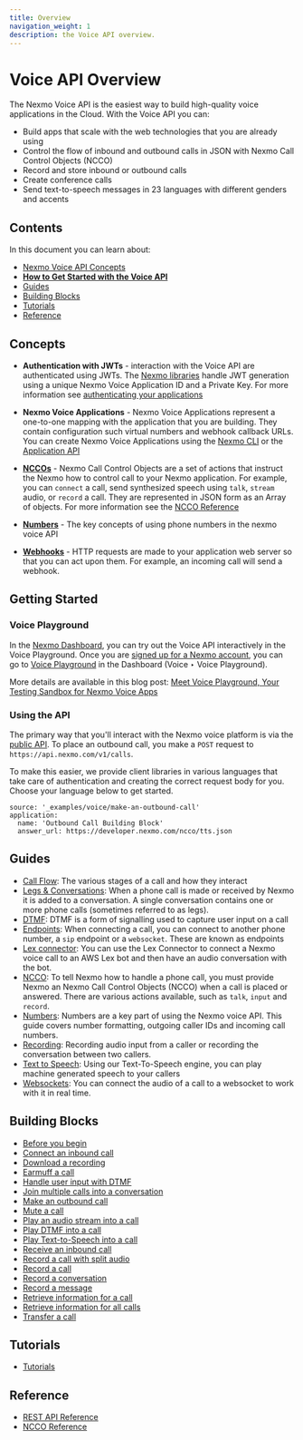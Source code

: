 ```yaml
---
title: Overview
navigation_weight: 1
description: the Voice API overview.
---
```


# Voice API Overview

The Nexmo Voice API is the easiest way to build high-quality voice applications in the Cloud. With the Voice API you can:

* Build apps that scale with the web technologies that you are already using
* Control the flow of inbound and outbound calls in JSON with Nexmo Call Control Objects (NCCO)
* Record and store inbound or outbound calls
* Create conference calls
* Send text-to-speech messages in 23 languages with different genders and accents

## Contents

In this document you can learn about:

* [Nexmo Voice API Concepts](#concepts)
* [**How to Get Started with the Voice API**](#getting-started)
* [Guides](#guides)
* [Building Blocks](#building-blocks)
* [Tutorials](#tutorials)
* [Reference](#reference)

## Concepts

* **Authentication with JWTs** - interaction with the Voice API are authenticated using JWTs. The [Nexmo libraries](/tools) handle JWT generation using a unique Nexmo Voice Application ID and a Private Key. For more information see [authenticating your applications](/concepts/guides/authentication)

* **Nexmo Voice Applications** - Nexmo Voice Applications represent a one-to-one mapping with the application that you are building. They contain configuration such virtual numbers and webhook callback URLs. You can create Nexmo Voice Applications using the [Nexmo CLI](/tools) or the [Application API](/concepts/guides/applications)

* **[NCCOs](/voice/voice-api/ncco-reference)** - Nexmo Call Control Objects are a set of actions that instruct the Nexmo how to control call to your Nexmo application. For example, you can `connect` a call, send synthesized speech using `talk`, `stream` audio, or `record` a call. They are represented in JSON form as an Array of objects. For more information see the [NCCO Reference](/voice/voice-api/ncco-reference)

* **[Numbers](/voice/voice-api/guides/numbers)** - The key concepts of using phone numbers in the nexmo voice API

* **[Webhooks](/voice/voice-api/guides/webhooks)** - HTTP requests are made to your application web server so that you can act upon them. For example, an incoming call will send a webhook.

## Getting Started

### Voice Playground

In the [Nexmo Dashboard](https://dashboard.nexmo.com), you can try out the Voice API interactively in the Voice Playground. Once you are [signed up for a Nexmo account](https://dashboard.nexmo.com/signup), you can go to [Voice Playground](https://dashboard.nexmo.com/voice/playground) in the Dashboard (Voice ‣ Voice Playground).

More details are available in this blog post: [Meet Voice Playground, Your Testing Sandbox for Nexmo Voice Apps](https://www.nexmo.com/blog/2017/12/12/voice-playground-testing-sandbox-nexmo-voice-apps/)

### Using the API

The primary way that you'll interact with the Nexmo voice platform is via the [public API](/voice/voice-api/api-reference). To place an outbound call, you make a `POST` request to `https://api.nexmo.com/v1/calls`.

To make this easier, we provide client libraries in various languages that take care of authentication and creating the correct request body for you. Choose your language below to get started.

```building_blocks
source: '_examples/voice/make-an-outbound-call'
application:
  name: 'Outbound Call Building Block'
  answer_url: https://developer.nexmo.com/ncco/tts.json
```

## Guides

* [Call Flow](guides/call-flow): The various stages of a call and how they interact
* [Legs & Conversations](guides/legs-conversations): When a phone call is made or received by Nexmo it is added to a conversation. A single conversation contains one or more phone calls (sometimes referred to as legs).
* [DTMF](guides/dtmf): DTMF is a form of signalling used to capture user input on a call
* [Endpoints](guides/endpoints): When connecting a call, you can connect to another phone number, a `sip` endpoint or a `websocket`. These are known as endpoints
* [Lex connector](guides/lex-connector): You can use the Lex Connector to connect a Nexmo voice call to an AWS Lex  bot and then have an audio conversation with the bot.
* [NCCO](ncco-reference): To tell Nexmo how to handle a phone call, you must provide Nexmo an Nexmo Call Control Objects (NCCO) when a call is placed or answered. There are various actions available, such as `talk`, `input` and `record`.
* [Numbers](guides/numbers): Numbers are a key part of using the Nexmo voice API. This guide covers number formatting, outgoing caller IDs and incoming call numbers.
* [Recording](guides/recording): Recording audio input from a caller or recording the conversation between two callers.
* [Text to Speech](guides/text-to-speech): Using our Text-To-Speech engine, you can play machine generated speech to your callers
* [Websockets](guides/websockets): You can connect the audio of a call to a websocket to work with it in real time.

## Building Blocks

* [Before you begin](building-blocks/before-you-begin)
* [Connect an inbound call](building-blocks/connect-an-inbound-call)
* [Download a recording](building-blocks/download-a-recording)
* [Earmuff a call](building-blocks/earmuff-a-call)
* [Handle user input with DTMF](building-blocks/handle-user-input-with-dtmf)
* [Join multiple calls into a conversation](building-blocks/join-multiple-calls-into-a-conversation)
* [Make an outbound call](building-blocks/make-an-outbound-call)
* [Mute a call](building-blocks/mute-a-call)
* [Play an audio stream into a call](building-blocks/play-an-audio-stream-into-a-call)
* [Play DTMF into a call](building-blocks/play-dtmf-into-a-call)
* [Play Text-to-Speech into a call](building-blocks/play-text-to-speech-into-a-call)
* [Receive an inbound call](building-blocks/receive-an-inbound-call)
* [Record a call with split audio](building-blocks/record-a-call-with-split-audio)
* [Record a call](building-blocks/record-a-call)
* [Record a conversation](building-blocks/record-a-conversation)
* [Record a message](building-blocks/record-a-message)
* [Retrieve information for a call](building-blocks/retrieve-info-for-a-call)
* [Retrieve information for all calls](building-blocks/retrieve-info-for-all-calls)
* [Transfer a call](building-blocks/transfer-a-call)

## Tutorials

* [Tutorials](/voice/voice-api/tutorials)

## Reference

* [REST API Reference](/api/voice)
* [NCCO Reference](/voice/voice-api/ncco-reference)
